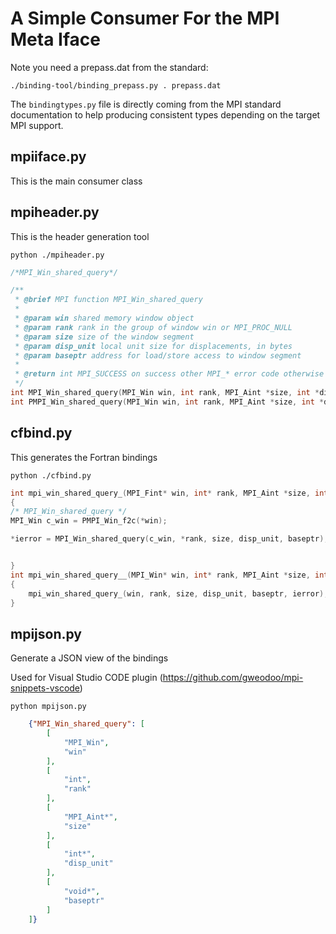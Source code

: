 # A Simple Consumer For the MPI Meta Iface

Note you need a prepass.dat from the standard:

```
./binding-tool/binding_prepass.py . prepass.dat
```

The `bindingtypes.py` file is directly coming from the MPI standard
documentation to help producing consistent types depending on the target MPI
support.

## mpiiface.py

This is the main consumer class

## mpiheader.py

This is the header generation tool

```
python ./mpiheader.py
```

```c
/*MPI_Win_shared_query*/

/**
 * @brief MPI function MPI_Win_shared_query
 *
 * @param win shared memory window object
 * @param rank rank in the group of window win or MPI_PROC_NULL
 * @param size size of the window segment
 * @param disp_unit local unit size for displacements, in bytes
 * @param baseptr address for load/store access to window segment
 *
 * @return int MPI_SUCCESS on success other MPI_* error code otherwise
 */
int MPI_Win_shared_query(MPI_Win win, int rank, MPI_Aint *size, int *disp_unit, void *baseptr);
int PMPI_Win_shared_query(MPI_Win win, int rank, MPI_Aint *size, int *disp_unit, void *baseptr);
```

## cfbind.py

This generates the Fortran bindings

```
python ./cfbind.py
```

```c
int mpi_win_shared_query_(MPI_Fint* win, int* rank, MPI_Aint *size, int *disp_unit, void *baseptr, int *ierror)
{
/* MPI_Win_shared_query */
MPI_Win c_win = PMPI_Win_f2c(*win);

*ierror = MPI_Win_shared_query(c_win, *rank, size, disp_unit, baseptr);


}
int mpi_win_shared_query__(MPI_Win* win, int* rank, MPI_Aint *size, int *disp_unit, void *baseptr, int *ierror)
{
	mpi_win_shared_query_(win, rank, size, disp_unit, baseptr, ierror);
}
```

## mpijson.py

Generate a JSON view of the bindings

Used for Visual Studio CODE plugin (https://github.com/gweodoo/mpi-snippets-vscode)

```
python mpijson.py
```

```json
    {"MPI_Win_shared_query": [
        [
            "MPI_Win",
            "win"
        ],
        [
            "int",
            "rank"
        ],
        [
            "MPI_Aint*",
            "size"
        ],
        [
            "int*",
            "disp_unit"
        ],
        [
            "void*",
            "baseptr"
        ]
    ]}
```
